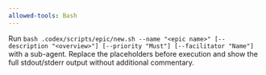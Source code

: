 ```yaml
---
allowed-tools: Bash
---
```


Run `bash .codex/scripts/epic/new.sh --name "<epic name>" [--description "<overview>"] [--priority "Must"] [--facilitator "Name"]` with a sub-agent. Replace the placeholders before execution and show the full stdout/stderr output without additional commentary.
